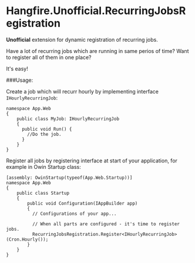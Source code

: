 # Hangfire.Unofficial.RecurringJobsRegistration
**Unofficial** extension for dynamic registration of recurring jobs.

Have a lot of recurring jobs which are running in same perios of time?
Want to register all of them in one place?

It's easy!

###Usage:

Create a job which will recurr hourly by implementing interface ```IHourlyRecurringJob```:
```
namespace App.Web
{
    public class MyJob: IHourlyRecurringJob
    {
      public void Run() {
        //Do the job.
      }
    }
}
```
Register all jobs by registering interface at start of your application, for example in Owin Startup class:
```
[assembly: OwinStartup(typeof(App.Web.Startup))]
namespace App.Web
{
    public class Startup
    {
        public void Configuration(IAppBuilder app)
        {
          // Configurations of your app...
          
          // When all parts are configured - it's time to register jobs.
          RecurringJobsRegistration.Register<IHourlyRecurringJob>(Cron.Hourly());
        }
    }
}
```
